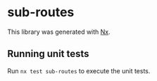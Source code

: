 # sub-routes

This library was generated with [Nx](https://nx.dev).

## Running unit tests

Run `nx test sub-routes` to execute the unit tests.
